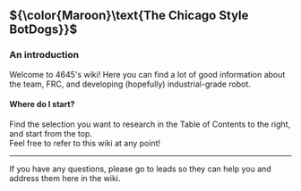 ## ${\color{Maroon}\text{The Chicago Style BotDogs}}$ 

### An introduction 
Welcome to 4645's wiki! Here you can find a lot of good information about the team, FRC, and developing (hopefully) industrial-grade robot.    

#### Where do I start?
Find the selection you want to research in the Table of Contents to the right, and start from the top.    
Feel free to refer to this wiki at any point!
___
If you have any questions, please go to leads so they can help you and address them here in the wiki.